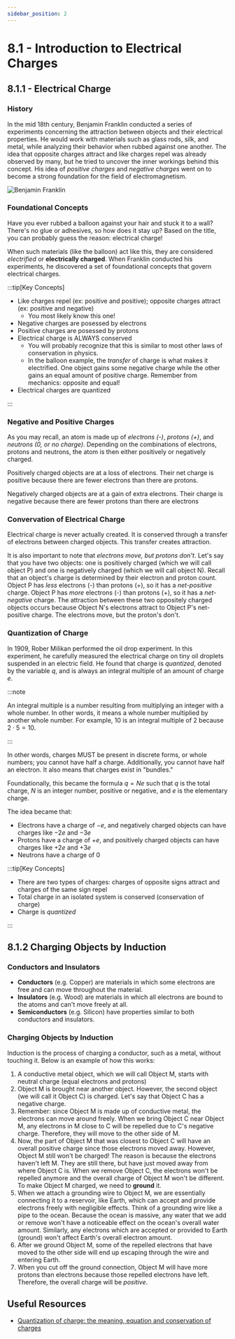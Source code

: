 ```yaml
---
sidebar_position: 2
---
```


# 8.1 - Introduction to Electrical Charges

## 8.1.1 - Electrical Charge

### History

In the mid 18th century, Benjamin Franklin conducted a series of experiments concerning the attraction between objects and their electrical properties. He would work with materials such as glass rods, silk, and metal, while analyzing their behavior when rubbed against one another. The idea that opposite charges attract and like charges repel was already observed by many, but he tried to uncover the inner workings behind this concept. His idea of *positive charges* and *negative charges* went on to become a strong foundation for the field of electromagnetism.

![Benjamin Franklin](../Unit-8/benfranklin.jpg)

### Foundational Concepts

Have you ever rubbed a balloon against your hair and stuck it to a wall? There's no glue or adhesives, so how does it stay up? Based on the title, you can probably guess the reason: electrical charge!

When such materials (like the balloon) act like this, they are considered *electrified* or **electrically charged**. When Franklin conducted his experiments, he discovered a set of foundational concepts that govern electrical charges.

:::tip[Key Concepts]

- Like charges repel (ex: positive and positive); opposite charges attract (ex: positive and negative)
  - You most likely know this one!
- Negative charges are posessed by electrons
- Positive charges are posessed by protons
- Electrical charge is ALWAYS conserved
  - You will probably recognize that this is similar to most other laws of conservation in physics.
  - In the balloon example, the *transfer* of charge is what makes it electrified. One object gains some negative charge while the other gains an equal amount of positive charge. Remember from mechanics: opposite and equal!
- Electrical charges are quantized

:::

### Negative and Positive Charges

As you may recall, an atom is made up of *electrons (-)*, *protons (+)*, and *neutrons (0, or no charge)*. Depending on the combinations of electrons, protons and neutrons, the atom is then either positively or negatively charged.

Positively charged objects are at a loss of electrons. Their net charge is positive because there are fewer electrons than there are protons.

Negatively charged objects are at a gain of extra electrons. Their charge is negative because there are fewer protons than there are electrons

### Convervation of Electrical Charge

Electrical charge is never actually created. It is conserved through a transfer of electrons between charged objects. This transfer creates attraction.

It is also important to note that *electrons move, but protons don't*. Let's say that you have two objects: one is positively charged (which we will call object P) and one is negatively charged (which we will call object N). Recall that an object's charge is determined by their electron and proton count. Object P has *less* electrons (-) than protons (+), so it has a *net-positive* charge. Object P has *more* electrons (-) than protons (+), so it has a *net-negative* charge. The attraction between these two oppositely charged objects occurs because Object N's electrons attract to Object P's net-positive charge. The electrons move, but the proton's don't.

### Quantization of Charge

In 1909, Rober Milikan performed the oil drop experiment. In this experiment, he carefully measured the electrical charge on tiny oil droplets suspended in an electric field. He found that charge is *quantized*, denoted by the variable $q$, and is always an integral multiple of an amount of charge $e$.

:::note

An integral multiple is a number resulting from multiplying an integer with a whole number. In other words, it means a whole number multiplied by another whole number. For example, $10$ is an integral multiple of $2$ because $2 \cdot 5 = 10$.

:::

In other words, charges MUST be present in discrete forms, or whole numbers; you cannot have half a charge. Additionally, you cannot have half an electron. It also means that charges exist in "bundles."

Foundationally, this became the formula $q = Ne$ such that $q$ is the total charge, $N$ is an integer number, positive or negative, and $e$ is the elementary charge.

The idea became that:

- Electrons have a charge of $-e$, and negatively charged objects can have charges like $-2e$ and $-3e$
- Protons have a charge of $+e$, and positively charged objects can have charges like $+2e$ and $+3e$
- Neutrons have a charge of $0$

:::tip[Key Concepts]

- There are two types of charges: charges of opposite signs attract and charges of the same sign repel
- Total charge in an isolated system is conserved (conservation of charge)
- Charge is *quantized*

:::

## 8.1.2 Charging Objects by Induction

### Conductors and Insulators

- **Conductors** (e.g. Copper) are materials in which some electrons are free and can move throughout the material.
- **Insulators** (e.g. Wood) are materials in which all electrons are bound to the atoms and can't move freely at all.
- **Semiconductors** (e.g. Silicon) have properties similar to both conductors and insulators.

### Charging Objects by Induction

Induction is the process of charging a conductor, such as a metal, without touching it. Below is an example of how this works:

1. A conductive metal object, which we will call Object M, starts with neutral charge (equal electrons and protons)
2. Object M is brought near another object. However, the second object (we will call it Object C) is charged. Let's say that Object C has a negative charge.
3. Remember: since Object M is made up of conductive metal, the electrons can move around freely. When we bring Object C near Object M, any electrons in M close to C will be repelled due to C's negative charge. Therefore, they will move to the other side of M.
4. Now, the part of Object M that was closest to Object C will have an overall positive charge since those electrons moved away. However, Object M still won't be charged! The reason is because the electrons haven't left M. They are still there, but have just moved away from where Object C is. When we remove Object C, the electrons won't be repelled anymore and the overall charge of Object M won't be different. To make Object M charged, we need to **ground** it.
5. When we attach a grounding wire to Object M, we are essentially connecting it to a reservoir, like Earth, which can accept and provide electrons freely with negligible effects. Think of a grounding wire like a pipe to the ocean. Because the ocean is massive, any water that we add or remove won't have a noticeable effect on the ocean's overall water amount. Similarly, any electrons which are accepted or provided to Earth (ground) won't affect Earth's overall electron amount.
6. After we ground Object M, some of the repelled electrons that have moved to the other side will end up escaping through the wire and entering Earth.
7. When you cut off the ground connection, Object M will have more protons than electrons because those repelled electrons have left. Therefore, the overall charge will be *positive*.

## Useful Resources

- [Quantization of charge: the meaning, equation and conservation of charges](https://testbook.com/physics/quantization-of-charge)
